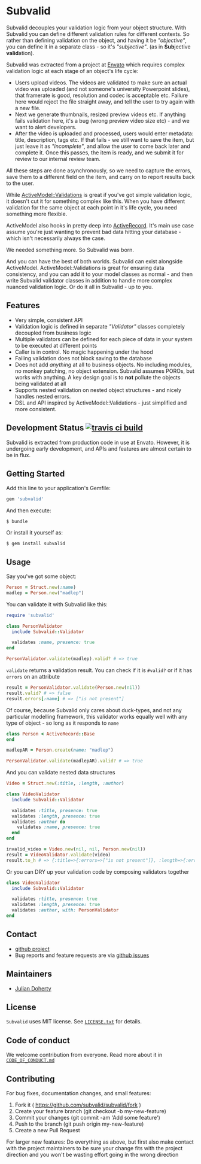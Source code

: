 # Subvalid

Subvalid decouples your validation logic from your object structure. With
Subvalid you can define different validation rules for different contexts. So
rather than defining validation on the object, and having it be _"objective"_,
you can define it in a separate class - so it's _"subjective"_. (as in **Sub**jective
**valid**ation).

Subvalid was extracted from a project at [Envato](http://envato.com) which
requires complex validation logic at each stage of an object's life cycle:
- Users upload videos. The videos are validated to make sure an actual
  video was uploaded (and not someone's university Powerpoint slides), that
framerate is good, resolution and codec is acceptable etc. Failure here would
reject the file straight away, and tell the user to try again with a new file.
- Next we generate thumbnails, resized preview videos etc. If anything fails
  validation here, it's a bug (wrong preview video size etc) - and we want to
alert developers.
- After the video is uploaded and processed, users would enter metadata: title,
  description, tags etc. If that fails - we still want to save the item, but
just leave it as _"incomplete"_, and allow the user to come back later and
complete it. Once this passes, the item is ready, and we submit it for review to
our internal review team.

All these steps are done asynchronously, so we need to capture the errors, save
them to a different field on the item, and carry on to report results back to
the user.

While
[ActiveModel::Validations](http://api.rubyonrails.org/classes/ActiveModel/Validations.html)
is great if you've got simple validation logic, it doesn't cut it for something
complex like this. When you have different validation for the same object at
each point in it's life cycle, you need something more flexible.

ActiveModel also hooks in pretty deep into
[ActiveRecord](http://guides.rubyonrails.org/active_record_validations.html).
It's main use case assume you're just wanting to prevent bad data hitting your
database - which isn't necessarily always the case.

We needed something more. So Subvalid was born.

And you can have the best of both worlds. Subvalid can exist alongside
ActiveModel. ActiveModel::Validations is great for ensuring data consistency,
and you can add it to your model classes as normal - and then write Subvalid
validator classes in addition to handle more complex nuanced validation logic.
Or do it all in Subvalid - up to you.

## Features
- Very simple, consistent API
- Validation logic is defined in separate _"Validator"_ classes completely
  decoupled from business logic
- Multiple validators can be defined for each piece of data in your system to be
  executed at different points
- Caller is in control. No magic happening under the hood
- Failing validation does not block saving to the database
- Does not add _anything_ at all to business objects. No including modules, no
  monkey patching, no object extension. Subvalid assumes POROs, but works with
anything. A key design goal is to **not** pollute the objects being validated at
all
- Supports nested validation on nested object structures - and nicely handles
  nested errors.
- DSL and API inspired by ActiveModel::Validations - just simplified and more
  consistent.

## Development Status [![travis ci build](https://api.travis-ci.org/envato/subvalid.svg)](https://travis-ci.org/envato/subvalid)

Subvalid is extracted from production code in use at Envato. However, it is undergoing early development, and APIs and features are almost certain to be in flux.

## Getting Started

Add this line to your application's Gemfile:

```ruby
gem 'subvalid'
```

And then execute:

    $ bundle

Or install it yourself as:

    $ gem install subvalid

## Usage

Say you've got some object:
```ruby
Person = Struct.new(:name)
madlep = Person.new("madlep")
```

You can validate it with Subvalid like this:
```ruby
require 'subvalid'

class PersonValidator
  include Subvalid::Validator

  validates :name, presence: true
end

PersonValidator.validate(madlep).valid? # => true
```

`validate` returns a validation result. You can check if it is `#valid?` or if
it has `errors` on an attribute
```ruby
result = PersonValidator.validate(Person.new(nil))
result.valid? # => false
result.errors[:name] # => ["is not present"]
```

Of course, because Subvalid only cares about duck-types, and not any particular
modelling framework, this validator works equally well with any type of object -
so long as it responds to `name`

```ruby
class Person < ActiveRecord::Base
end

madlepAR = Person.create(name: "madlep")

PersonValidator.validate(madlepAR).valid? # => true
```

And you can validate nested data structures
```ruby
Video = Struct.new(:title, :length, :author)

class VideoValidator
  include Subvalid::Validator

  validates :title, presence: true
  validates :length, presence: true
  validates :author do
    validates :name, presence: true
  end
end

invalid_video = Video.new(nil, nil, Person.new(nil))
result = VideoValidator.validate(video)
result.to_h # => {:title=>{:errors=>["is not present"]}, :length=>{:errors=>["is not present"]}, :author=>{:name=>{:errors=>["is not present"]}}}
```


Or you can DRY up your validation code by composing validators together
```ruby
class VideoValidator
  include Subvalid::Validator

  validates :title, presence: true
  validates :length, presence: true
  validates :author, with: PersonValidator
end
```

## Contact

- [github project](https://github.com/envato/subvalid)
- Bug reports and feature requests are via [github issues](https://github.com/envato/subvalid/issues)

## Maintainers

- [Julian Doherty](https://github.com/madlep)

## License

`Subvalid` uses MIT license. See
[`LICENSE.txt`](https://github.com/envato/subvalid/blob/master/LICENSE.txt) for
details.

## Code of conduct

We welcome contribution from everyone. Read more about it in
[`CODE_OF_CONDUCT.md`](https://github.com/envato/subvalid/blob/master/CODE_OF_CONDUCT.md)

## Contributing

For bug fixes, documentation changes, and small features:

1. Fork it ( https://github.com/subvalid/subvalid/fork )
2. Create your feature branch (git checkout -b my-new-feature)
3. Commit your changes (git commit -am 'Add some feature')
4. Push to the branch (git push origin my-new-feature)
5. Create a new Pull Request

For larger new features: Do everything as above, but first also make contact with the project maintainers to be sure your change fits with the project direction and you won't be wasting effort going in the wrong direction
